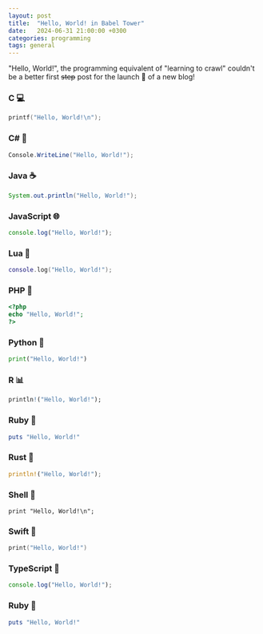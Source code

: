 ```yaml
---
layout: post
title:  "Hello, World! in Babel Tower"
date:   2024-06-31 21:00:00 +0300
categories: programming
tags: general
---
```


"Hello, World!", the programming equivalent of "learning to crawl" couldn't be a better first ~~step~~ post for the launch :rocket: of a new blog!

### C 💻   
```c
printf("Hello, World!\n");  
```

### C# 🎵  
```cs
Console.WriteLine("Hello, World!"); 
```

### Java ☕️  
```java  
System.out.println("Hello, World!");
```

### JavaScript 🌐
```js  
console.log("Hello, World!");   
```

### Lua 🌙
```lua  
console.log("Hello, World!");   
```

### PHP 🐘  
```php 
<?php  
echo "Hello, World!";  
?>    
```

### Python 🐍 
```python
print("Hello, World!")  
```

### R 📊
```R 
println!("Hello, World!");     
```

### Ruby 💎
```ruby
puts "Hello, World!"  
```

### Rust 🦀
```rust 
println!("Hello, World!");     
```

### Shell 🐚
``` shell
print "Hello, World!\n";  
```

### Swift 🦅  
```swift
print("Hello, World!")  
```

### TypeScript 📜
```ts  
console.log("Hello, World!");   
```

### Ruby 💎  
```ruby 
puts "Hello, World!"   
```
